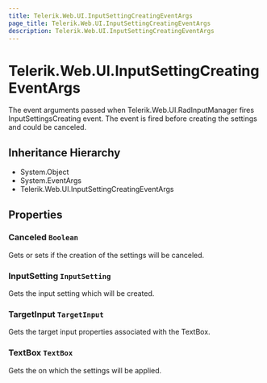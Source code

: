 ```yaml
---
title: Telerik.Web.UI.InputSettingCreatingEventArgs
page_title: Telerik.Web.UI.InputSettingCreatingEventArgs
description: Telerik.Web.UI.InputSettingCreatingEventArgs
---
```


# Telerik.Web.UI.InputSettingCreatingEventArgs

The event arguments passed when Telerik.Web.UI.RadInputManager fires
            InputSettingsCreating event. The event is fired before creating the
            settings and could be canceled.

## Inheritance Hierarchy

* System.Object
* System.EventArgs
* Telerik.Web.UI.InputSettingCreatingEventArgs

## Properties

###  Canceled `Boolean`

Gets or sets if the creation of the settings will be canceled.

###  InputSetting `InputSetting`

Gets the input setting which will be created.

###  TargetInput `TargetInput`

Gets the target input properties associated with the TextBox.

###  TextBox `TextBox`

Gets the  on which the settings will be applied.


